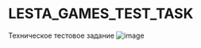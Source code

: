 # LESTA_GAMES_TEST_TASK
Техническое тестовое задание
![image](https://github.com/user-attachments/assets/aebb9f40-0ad9-48f5-9908-140fea2f1cf8)
